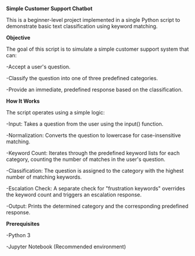 **Simple Customer Support Chatbot**

This is a beginner-level project implemented in a single Python script to demonstrate basic text classification using keyword matching.

**Objective**

The goal of this script is to simulate a simple customer support system that can:

-Accept a user's question.

-Classify the question into one of three predefined categories.

-Provide an immediate, predefined response based on the classification.

**How It Works**

The script operates using a simple logic:

-Input: Takes a question from the user using the input() function.

-Normalization: Converts the question to lowercase for case-insensitive matching.

-Keyword Count: Iterates through the predefined keyword lists for each category, counting the number of matches in the user's question.

-Classification: The question is assigned to the category with the highest number of matching keywords.

-Escalation Check: A separate check for "frustration keywords" overrides the keyword count and triggers an escalation response.

-Output: Prints the determined category and the corresponding predefined response.

**Prerequisites**

-Python 3

-Jupyter Notebook (Recommended environment)
